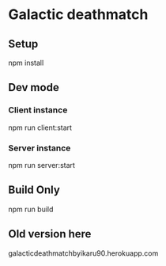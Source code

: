# Galactic deathmatch

## Setup

npm install

## Dev mode

### Client instance

npm run client:start

### Server instance

npm run server:start

## Build Only

npm run build

## Old version here

galacticdeathmatchbyikaru90.herokuapp.com
